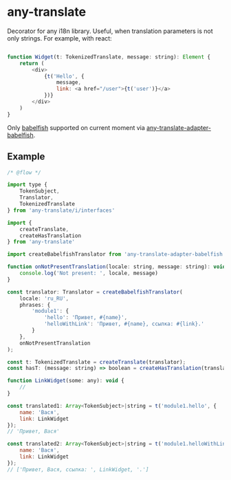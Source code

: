 # any-translate

Decorator for any i18n library.
Useful, when translation parameters is not only strings. For example, with react:

```js

function Widget(t: TokenizedTranslate, message: string): Element {
    return (
        <div>
            {t('Hello', {
                message,
                link: <a href="/user">{t('user')}</a>
            })}
        </div>
    )
}
```

Only [babelfish](https://github.com/nodeca/babelfish) supported on current moment via [any-translate-adapter-babelfish](https://github.com/zerkalica/any-translate-adapter-babelfish).

## Example

```js
/* @flow */

import type {
    TokenSubject,
    Translator,
    TokenizedTranslate
} from 'any-translate/i/interfaces'

import {
    createTranslate,
    createHasTranslation
} from 'any-translate'

import createBabelfishTranslator from 'any-translate-adapter-babelfish'

function onNotPresentTranslation(locale: string, message: string): void {
    console.log('Not present: ', locale, message)
}

const translator: Translator = createBabelfishTranslator(
    locale: 'ru_RU',
    phrases: {
        'module1': {
            'hello': 'Привет, #{name}',
            'helloWithLink': 'Привет, #{name}, ссылка: #{link}.'
        }
    },
    onNotPresentTranslation
);

const t: TokenizedTranslate = createTranslate(translator);
const hasT: (message: string) => boolean = createHasTranslation(translator);

function LinkWidget(some: any): void {
    //
}

const translated1: Array<TokenSubject>|string = t('module1.hello', {
    name: 'Вася',
    link: LinkWidget
});
// 'Привет, Вася'

const translated2: Array<TokenSubject>|string = t('module1.helloWithLink', {
    name: 'Вася',
    link: LinkWidget
});
// ['Привет, Вася, ссылка: ', LinkWidget, '.']

```
